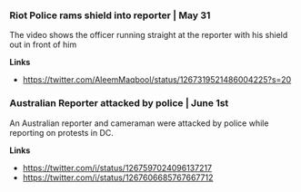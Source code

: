 ### Riot Police rams shield into reporter | May 31

The video shows the officer running straight at the reporter with his shield out in front of him

**Links**

* https://twitter.com/AleemMaqbool/status/1267319521486004225?s=20

### Australian Reporter attacked by police | June 1st

An Australian reporter and cameraman were attacked by police while reporting on protests in DC.

**Links**

* https://twitter.com/i/status/1267597024096137217
* https://twitter.com/i/status/1267606685767667712

